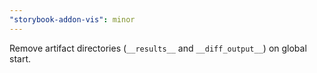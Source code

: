 ```yaml
---
"storybook-addon-vis": minor
---
```


Remove artifact directories (`__results__` and `__diff_output__`) on global start.
